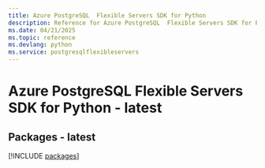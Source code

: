 ```yaml
---
title: Azure PostgreSQL  Flexible Servers SDK for Python
description: Reference for Azure PostgreSQL  Flexible Servers SDK for Python
ms.date: 04/21/2025
ms.topic: reference
ms.devlang: python
ms.service: postgresqlflexibleservers
---
```

# Azure PostgreSQL  Flexible Servers SDK for Python - latest
## Packages - latest
[!INCLUDE [packages](postgresql--flexible-servers-index.md)]